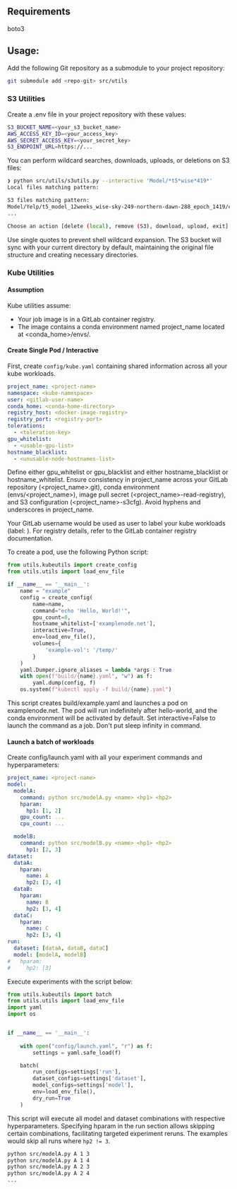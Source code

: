 ## Requirements

boto3

## Usage:

Add the following Git repository as a submodule to your project repository:

```bash
git submodule add <repo-git> src/utils
```

### S3 Utilities

Create a .env file in your project repository with these values:

```bash
S3_BUCKET_NAME=<your_s3_bucket_name>
AWS_ACCESS_KEY_ID=<your_access_key>
AWS_SECRET_ACCESS_KEY=<your_secret_key>
S3_ENDPOINT_URL=https://...
```

You can perform wildcard searches, downloads, uploads, or deletions on S3 files:

```bash
❯ python src/utils/s3utils.py --interactive 'Model/*t5*wise*419*'
Local files matching pattern:

S3 files matching pattern:
Model/Yelp/t5_model_12weeks_wise-sky-249-northern-dawn-288_epoch_1419/config.json
...

Choose an action [delete (local), remove (S3), download, upload, exit]:
```

Use single quotes to prevent shell wildcard expansion. The S3 bucket will sync with your current directory by default, maintaining the original file structure and creating necessary directories.


### Kube Utilities

#### Assumption

Kube utilities assume:

- Your job image is in a GitLab container registry.
- The image contains a conda environment named project_name located at <conda_home>/envs/.

#### Create Single Pod / Interactive

First, create `config/kube.yaml` containing shared information across all your kube workloads.

```yaml
project_name: <project-name>
namespace: <kube-namespace>
user: <gitlab-user-name>
conda_home: <conda-home-directory>
registry_host: <docker-image-registry>
registry_port: <registry-port>
tolerations: 
  - <toleration-key>
gpu_whitelist:
  - <usable-gpu-list>
hostname_blacklist:
  - <unusable-node-hostnames-list>
```

Define either gpu_whitelist or gpu_blacklist and either hostname_blacklist or hostname_whitelist. Ensure consistency in project_name across your GitLab repository (<project_name>.git), conda environment (envs/<project_name>), image pull secret (<project_name>-read-registry), and S3 configuration (<project_name>-s3cfg). Avoid hyphens and underscores in project_name.

Your GitLab username would be used as user to label your kube workloads (label: <user>). For registry details, refer to the GitLab container registry documentation.

To create a pod, use the following Python script:

```python
from utils.kubeutils import create_config
from utils.utils import load_env_file

if __name__ == '__main__':
    name = "example"
    config = create_config(
        name=name,
        command="echo 'Hello, World!'",
        gpu_count=0,
        hostname_whitelist=['examplenode.net'],
        interactive=True,
        env=load_env_file(),
        volumes={
            'example-vol': '/temp/'
        }
    )
    yaml.Dumper.ignore_aliases = lambda *args : True
    with open(f"build/{name}.yaml", "w") as f:
        yaml.dump(config, f)
    os.system(f"kubectl apply -f build/{name}.yaml")
```

This script creates build/example.yaml and launches a pod on examplenode.net. The pod will run indefinitely after hello-world, and the conda environment will be activated by default. Set interactive=False to launch the command as a job. Don't put sleep infinity in command.

#### Launch a batch of workloads

Create config/launch.yaml with all your experiment commands and hyperparameters:

```yaml
project_name: <project-name>
model: 
  modelA: 
    command: python src/modelA.py <name> <hp1> <hp2>
    hparam: 
      hp1: [1, 2]
    gpu_count: ...
    cpu_count: ...

  modelB:
    command: python src/modelB.py <name> <hp1> <hp2> 
      hp1: [2, 3]
dataset:
  dataA:
    hparam:
      name: A
      hp2: [3, 4]
  dataB:
    hparam:
      name: B
      hp2: [3, 4]
  dataC:
    hparam:
      name: C
      hp2: [3, 4]
run:
  dataset: [dataA, dataB, dataC]
  model: [modelA, modelB]
#   hparam:
#     hp2: [3]
```

Execute experiments with the script below:

```python
from utils.kubeutils import batch
from utils.utils import load_env_file
import yaml
import os


if __name__ == '__main__':
    
    with open("config/launch.yaml", "r") as f:
        settings = yaml.safe_load(f)

    batch(
        run_configs=settings['run'],
        dataset_configs=settings['dataset'],
        model_configs=settings['model'],
        env=load_env_file(),
        dry_run=True
    )
```

This script will execute all model and dataset combinations with respective hyperparameters. Specifying hparam in the run section allows skipping certain combinations, facilitating targeted experiment reruns. The examples would skip all runs where `hp2 != 3`.

```bash
python src/modelA.py A 1 3
python src/modelA.py A 1 4
python src/modelA.py A 2 3
python src/modelA.py A 2 4
...
```